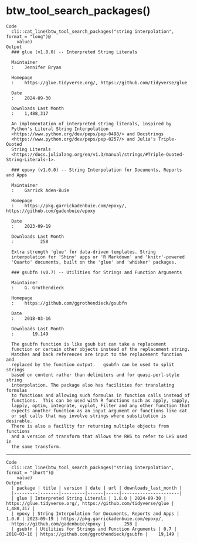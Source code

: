 # btw_tool_search_packages()

    Code
      cli::cat_line(btw_tool_search_packages("string interpolation", format = "long")@
        value)
    Output
      ### glue (v1.8.0) -- Interpreted String Literals
      
      Maintainer
      :    Jennifer Bryan
      
      Homepage
      :    https://glue.tidyverse.org/, https://github.com/tidyverse/glue
      
      Date
      :    2024-09-30
      
      Downloads Last Month
      :    1,488,317
      
      An implementation of interpreted string literals, inspired by
      Python's Literal String Interpolation
      <https://www.python.org/dev/peps/pep-0498/> and Docstrings
      <https://www.python.org/dev/peps/pep-0257/> and Julia's Triple-Quoted
      String Literals
      <https://docs.julialang.org/en/v1.3/manual/strings/#Triple-Quoted-String-Literals-1>.
      
      ### epoxy (v1.0.0) -- String Interpolation for Documents, Reports and Apps
      
      Maintainer
      :    Garrick Aden-Buie
      
      Homepage
      :    https://pkg.garrickadenbuie.com/epoxy/, https://github.com/gadenbuie/epoxy
      
      Date
      :    2023-09-19
      
      Downloads Last Month
      :          258
      
      Extra strength 'glue' for data-driven templates. String
      interpolation for 'Shiny' apps or 'R Markdown' and 'knitr'-powered
      'Quarto' documents, built on the 'glue' and 'whisker' packages.
      
      ### gsubfn (v0.7) -- Utilities for Strings and Function Arguments
      
      Maintainer
      :    G. Grothendieck
      
      Homepage
      :    https://github.com/ggrothendieck/gsubfn
      
      Date
      :    2018-03-16
      
      Downloads Last Month
      :       19,149
      
      The gsubfn function is like gsub but can take a replacement
      function or certain other objects instead of the replacement string.
      Matches and back references are input to the replacement function and
      replaced by the function output.   gsubfn can be used to split strings
      based on content rather than delimiters and for quasi-perl-style string
      interpolation. The package also has facilities for translating formulas
      to functions and allowing such formulas in function calls instead of
      functions.  This can be used with R functions such as apply, sapply,
      lapply, optim, integrate, xyplot, Filter and any other function that
      expects another function as an input argument or functions like cat
      or sql calls that may involve strings where substitution is desirable.
      There is also a facility for returning multiple objects from functions
      and a version of transform that allows the RHS to refer to LHS used in
      the same transform.

---

    Code
      cli::cat_line(btw_tool_search_packages("string interpolation", format = "short")@
        value)
    Output
      | package | title | version | date | url | downloads_last_month |
      |---------|-------|---------|------|-----|----------------------|
      | glue | Interpreted String Literals | 1.8.0 | 2024-09-30 | https://glue.tidyverse.org/, https://github.com/tidyverse/glue | 1,488,317 |
      | epoxy | String Interpolation for Documents, Reports and Apps | 1.0.0 | 2023-09-19 | https://pkg.garrickadenbuie.com/epoxy/,
      https://github.com/gadenbuie/epoxy |       258 |
      | gsubfn | Utilities for Strings and Function Arguments | 0.7 | 2018-03-16 | https://github.com/ggrothendieck/gsubfn |    19,149 |

